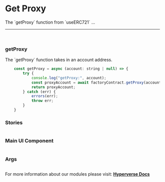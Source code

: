 # Get Proxy

<p> The `getProxy` function from `useERC721` ... </p>

---

<br>

### getProxy

<p> The `getProxy` function takes in an account address. </p>

```jsx
	const getProxy = async (account: string | null) => {
		try {
			console.log("getProxy:", account);
			const proxyAccount = await factoryContract.getProxy(account);
			return proxyAccount;
		} catch (err) {
			errors(err);
			throw err;
		}
	}
```

### Stories

```jsx

```

### Main UI Component

```jsx

```

### Args

```jsx

```

For more information about our modules please visit: [**Hyperverse Docs**](docs.hyperverse.dev)
